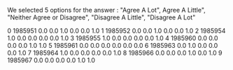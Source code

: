 

We selected 5 options for the answer : 
"Agree A Lot", Agree A Little", "Neither Agree or Disagree", "Disagree A Little", "Disagree A Lot"

0	1985951	0.0	0.0	1.0	0.0	0.0	1.0
1	1985952	0.0	0.0	1.0	0.0	0.0	1.0
2	1985954	1.0	0.0	0.0	0.0	0.0	1.0
3	1985955	1.0	0.0	0.0	0.0	0.0	1.0
4	1985960	0.0	0.0	0.0	0.0	1.0	1.0
5	1985961	0.0	0.0	0.0	0.0	0.0	0.0
6	1985963	0.0	1.0	0.0	0.0	0.0	1.0
7	1985964	1.0	0.0	0.0	0.0	0.0	1.0
8	1985966	0.0	0.0	0.0	1.0	0.0	1.0
9	1985967	0.0	0.0	0.0	0.0	1.0	1.0


